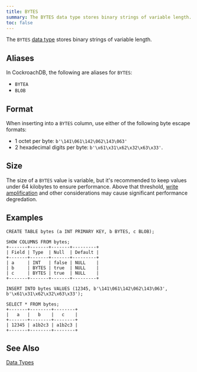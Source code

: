 ```yaml
---
title: BYTES
summary: The BYTES data type stores binary strings of variable length.
toc: false
---
```


The `BYTES` [data type](data-types.html) stores binary strings of variable length.

<div id="toc"></div>

## Aliases

In CockroachDB, the following are aliases for `BYTES`: 

- `BYTEA` 
- `BLOB` 

## Format

When inserting into a `BYTES` column, use either of the following byte escape formats:

- 1 octet per byte: `b'\141\061\142\062\143\063'`
- 2 hexadecimal digits per byte: `b'\x61\x31\x62\x32\x63\x33'`. 

## Size

The size of a `BYTES` value is variable, but it's recommended to keep values under 64 kilobytes to ensure performance. Above that threshold, [write amplification](https://en.wikipedia.org/wiki/Write_amplification) and other considerations may cause significant performance degredation.  

## Examples

~~~
CREATE TABLE bytes (a INT PRIMARY KEY, b BYTES, c BLOB);

SHOW COLUMNS FROM bytes;
+-------+-------+-------+---------+
| Field | Type  | Null  | Default |
+-------+-------+-------+---------+
| a     | INT   | false | NULL    |
| b     | BYTES | true  | NULL    |
| c     | BYTES | true  | NULL    |
+-------+-------+-------+---------+

INSERT INTO bytes VALUES (12345, b'\141\061\142\062\143\063', b'\x61\x31\x62\x32\x63\x33');

SELECT * FROM bytes;
+-------+--------+--------+
|   a   |   b    |   c    |
+-------+--------+--------+
| 12345 | a1b2c3 | a1b2c3 |
+-------+--------+--------+
~~~

## See Also

[Data Types](data-types.html)